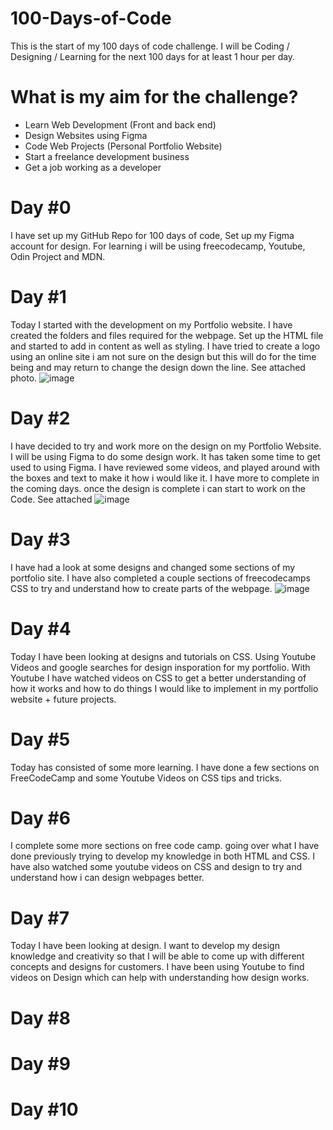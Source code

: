 # 100-Days-of-Code
This is the start of my 100 days of code challenge. I will be Coding / Designing / Learning for the next 100 days for at least 1 hour per day.

# What is my aim for the challenge?
- Learn Web Development (Front and back end)
- Design Websites using Figma
- Code Web Projects (Personal Portfolio Website)
- Start a freelance development business
- Get a job working as a developer

# Day #0
I have set up my GitHub Repo for 100 days of code, Set up my Figma account for design.
For learning i will be using freecodecamp, Youtube, Odin Project and MDN.

# Day #1
Today I started with the development on my Portfolio website. I have created the folders and files required for the webpage. Set up the HTML file and started to add in content as well as styling. I have tried to create a logo using an online site i am not sure on the design but this will do for the time being and may return to change the design down the line.
See attached photo.
![image](https://user-images.githubusercontent.com/28829718/147928494-9f66e208-b15c-40ac-9d62-075b27a17780.png)

# Day #2
I have decided to try and work more on the design on my Portfolio Website. I will be using Figma to do some design work. It has taken some time to get used to using Figma. I have reviewed some videos, and played around with the boxes and text to make it how i would like it.
I have more to complete in the coming days. once the design is complete i can start to work on the Code. See attached
![image](https://user-images.githubusercontent.com/28829718/147936353-42f18c4b-81f8-47b4-8cd8-60faf46bb33b.png)

# Day #3
I have had a look at some designs and changed some sections of my portfolio site. I have also completed a couple sections of freecodecamps CSS to try and understand how to create parts of the webpage.
![image](https://user-images.githubusercontent.com/28829718/148237195-68ea8525-ba5c-4f36-ad36-5cf4124ad153.png)

# Day #4
Today I have been looking at designs and tutorials on CSS. Using Youtube Videos and google searches for design insporation for my portfolio.
With Youtube I have watched videos on CSS to get a better understanding of how it works and how to do things I would like to implement in my portfolio website + future projects.

# Day #5
Today has consisted of some more learning. I have done a few sections on FreeCodeCamp and some Youtube Videos on CSS tips and tricks.

# Day #6
I complete some more sections on free code camp. going over what I have done previously trying to develop my knowledge in both HTML and CSS. I have also watched some youtube videos on CSS and design to try and understand how i can design webpages better.

# Day #7
Today I have been looking at design. I want to develop my design knowledge and creativity so that I will be able to come up with different concepts and designs for customers. I have been using Youtube to find videos on Design which can help with understanding how design works.

# Day #8


# Day #9

# Day #10
